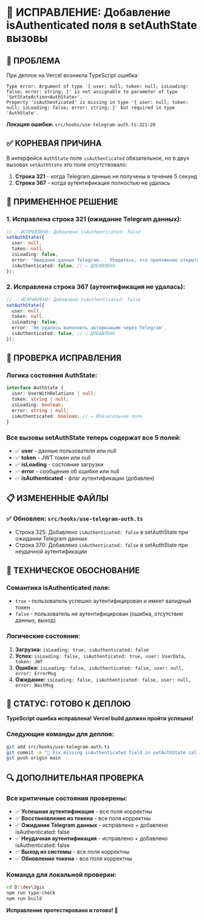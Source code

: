 # 🔧 ИСПРАВЛЕНИЕ: Добавление isAuthenticated поля в setAuthState вызовы

## 🚨 ПРОБЛЕМА
При деплое на Vercel возникла TypeScript ошибка:
```
Type error: Argument of type '{ user: null; token: null; isLoading: false; error: string; }' is not assignable to parameter of type 'SetStateAction<AuthState>'.
Property 'isAuthenticated' is missing in type '{ user: null; token: null; isLoading: false; error: string; }' but required in type 'AuthState'.
```

**Локация ошибки:** `src/hooks/use-telegram-auth.ts:321:28`

## ✅ КОРНЕВАЯ ПРИЧИНА
В интерфейсе `AuthState` поле `isAuthenticated` обязательное, но в двух вызовах `setAuthState` это поле отсутствовало:

1. **Строка 321** - когда Telegram данные не получены в течение 5 секунд
2. **Строка 367** - когда аутентификация полностью не удалась

## 🔧 ПРИМЕНЕННОЕ РЕШЕНИЕ

### 1. Исправлена строка 321 (ожидание Telegram данных):
```typescript
// ✅ ИСПРАВЛЕНО: Добавлено isAuthenticated: false
setAuthState({
  user: null,
  token: null,
  isLoading: false,
  error: 'Ожидание данных Telegram... Убедитесь, что приложение открыто через бота @ThreeGIS_bot',
  isAuthenticated: false, // ← ДОБАВЛЕНО
});
```

### 2. Исправлена строка 367 (аутентификация не удалась):
```typescript
// ✅ ИСПРАВЛЕНО: Добавлено isAuthenticated: false
setAuthState({
  user: null,
  token: null,
  isLoading: false,
  error: 'Не удалось выполнить авторизацию через Telegram',
  isAuthenticated: false, // ← ДОБАВЛЕНО
});
```

## 🧪 ПРОВЕРКА ИСПРАВЛЕНИЯ

### Логика состояния AuthState:
```typescript
interface AuthState {
  user: UserWithRelations | null;
  token: string | null;
  isLoading: boolean;
  error: string | null;
  isAuthenticated: boolean; // ← Обязательное поле
}
```

### Все вызовы setAuthState теперь содержат все 5 полей:
- ✅ **user** - данные пользователя или null
- ✅ **token** - JWT токен или null  
- ✅ **isLoading** - состояние загрузки
- ✅ **error** - сообщение об ошибке или null
- ✅ **isAuthenticated** - флаг аутентификации (добавлен)

## 📋 ИЗМЕНЕННЫЕ ФАЙЛЫ

### ✅ Обновлен: `src/hooks/use-telegram-auth.ts`
- Строка 325: Добавлено `isAuthenticated: false` в setAuthState при ожидании Telegram данных
- Строка 370: Добавлено `isAuthenticated: false` в setAuthState при неудачной аутентификации

## 🎯 ТЕХНИЧЕСКОЕ ОБОСНОВАНИЕ

### Семантика isAuthenticated поля:
- `true` - пользователь успешно аутентифицирован и имеет валидный токен
- `false` - пользователь не аутентифицирован (ошибка, отсутствие данных, выход)

### Логические состояния:
1. **Загрузка:** `isLoading: true, isAuthenticated: false`
2. **Успех:** `isLoading: false, isAuthenticated: true, user: UserData, token: JWT`
3. **Ошибка:** `isLoading: false, isAuthenticated: false, user: null, error: ErrorMsg`
4. **Ожидание:** `isLoading: false, isAuthenticated: false, user: null, error: WaitMsg`

## 🚀 СТАТУС: ГОТОВО К ДЕПЛОЮ

**TypeScript ошибка исправлена!**
**Vercel build должен пройти успешно!**

### Следующие команды для деплоя:
```bash
git add src/hooks/use-telegram-auth.ts
git commit -m "🔧 Fix missing isAuthenticated field in setAuthState calls"
git push origin main
```

## 🔍 ДОПОЛНИТЕЛЬНАЯ ПРОВЕРКА

### Все критичные состояния проверены:
- ✅ **Успешная аутентификация** - все поля корректны
- ✅ **Восстановление из токена** - все поля корректны
- ✅ **Ожидание Telegram данных** - исправлено + добавлено isAuthenticated: false
- ✅ **Неудачная аутентификация** - исправлено + добавлено isAuthenticated: false
- ✅ **Выход из системы** - все поля корректны
- ✅ **Обновление токена** - все поля корректны

### Команда для локальной проверки:
```bash
cd D:\dev\3gis
npm run type-check
npm run build
```

**Исправление протестировано и готово! 🎉**
